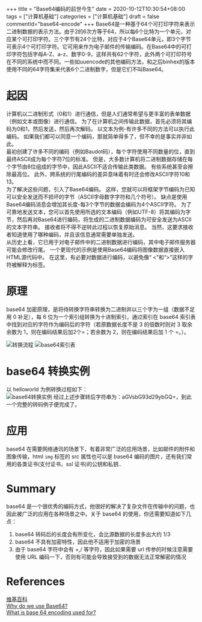 +++
title = "Base64编码的前世今生"
date = 2020-10-12T10:30:54+08:00
tags = ["计算机基础"]
categories = ["计算机基础"]
draft = false
commentId="base64-encode"
+++
Base64是一种基于64个可打印字符来表示二进制数据的表示方法。由于2的6次方等于64，所以每6个比特为一个单元，对应某个可打印字符。三个字节有24个比特，对应于4个Base64单元，即3个字节可表示4个可打印字符。它可用来作为电子邮件的传输编码。在Base64中的可打印字符包括字母A-Z、a-z、数字0-9，这样共有62个字符，此外两个可打印符号在不同的系统中而不同。一些如uuencode的其他编码方法，和之后binhex的版本使用不同的64字符集来代表6个二进制数字，但是它们不叫Base64。
# 起因
计算机以二进制形式（0和1）进行通信，但是人们通常希望与更丰富的表单数据（例如文本或图像）进行通信。 为了在计算机之间传输此数据，首先必须将其编码为0和1，然后发送，然后再次解码。 以文本为例-有许多不同的方法可以执行此编码。 如果我们都可以同意一个编码，那就简单得多了，但不幸的是事实并非如此。  
最初创建了许多不同的编码（例如Baudot码），每个字符使用不同数量的位，直到最终ASCII成为每个字符7位的标准。 但是，大多数计算机将二进制数据存储在每个字节由8位组成的字节中，因此ASCII不适合传输此类数据。 有些系统甚至会擦除最高位。 此外，跨系统的行尾编码的差异意味着有时还会修改ASCII字符10和13。  
为了解决这些问题，引入了Base64编码。 这样，您就可以将框架字节编码为已知可以安全发送而不损坏的字节（ASCII字母数字字符和几个符号）。 缺点是使用Base64编码消息会增加其长度-每3个字节的数据会编码为4个ASCII字符。
为了可靠地发送文本，您可以首先使用所选的文本编码（例如UTF-8）将其编码为字节，然后再对Base64进行编码，将生成的二进制数据编码为可安全发送为ASCII的文本字符串。 接收者将不得不逆转此过程以恢复原始消息。 当然，这要求接收者知道使用了哪种编码，并且该信息通常需要单独发送。  
从历史上看，它已用于对电子邮件中的二进制数据进行编码，其中电子邮件服务器可能会修改行尾。 一个更现代的示例是使用Base64编码将图像数据直接嵌入HTML源代码中。 在这里，有必要对数据进行编码，以避免像“ <”和“>”这样的字符被解释为标签。

# 原理
base64 加密原理，是将待转换字符串转换为二进制并以三个字为一组（数据不足用 0 补足），每 6 位为一个索引组转换为十进制索引，通过索引在 base64 索引表中找到对应的字符作为编码后的字符（若原数据长度不是 3 的倍数时则对 3 取余余数为 1，则在编码结果后加2个=；若余数为 2，则在编码结果后加 1 个 =。）。  

![转换流程](https://pic.artacode.com/flow.png)
![base64索引表](https://pic.artacode.com/f747d0e1e045f3dff317a9b5f43a5f75.jpg)

# base64 转换实例
以 helloworld 为例转换过程如下：  
![base64转换实例](https://pic.artacode.com/base64-simple.png)
经过上述步骤转后字符串为：aGVsbG93d29ybGQ=，到此一个完整的转码例子便完成了。

# 应用
base64 在需要网络通讯的场景下，有着非常广泛的应用场景，比如邮件的附件和图象传输，html `img` 标签的 src 属性也可以是 base64 编码的图片，还有我们常用的各类证书(支付证书，ssl 证书)的公钥和私钥..

# Summary
base64 是一个很优秀的编码方式，他很好的解决了复杂文件在传输中的问题，也因此被广泛的应用在各种场景之中。关于 base64 的使用，你还需要知道如下几点：
1. base64 转码后的长度会有所变化，会比源数据的长度多出大约 1/3
2. base64 不具有加密特性，因此他不适用于加密的场景
3. 由于 base64 字符中会有 +,/ 等字符，因此如果需要 url 传参的时候注意需要使用 URL 编码一下，否则有可能会导致接受到的数据无法正常解密的情况


# References
[维基百科](https://en.wikipedia.org/wiki/Base64)  
[Why do we use Base64?](https://stackoverflow.com/questions/3538021/why-do-we-use-base64)  
[What is base 64 encoding used for?](https://stackoverflow.com/questions/201479/what-is-base-64-encoding-used-for)